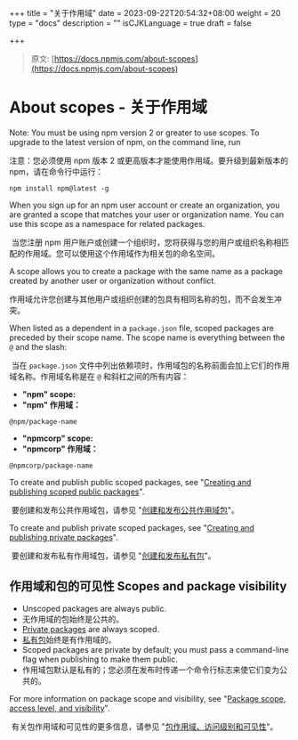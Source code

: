 +++
title = "关于作用域"
date = 2023-09-22T20:54:32+08:00
weight = 20
type = "docs"
description = ""
isCJKLanguage = true
draft = false

+++

> 原文: [https://docs.npmjs.com/about-scopes](https://docs.npmjs.com/about-scopes)

# About scopes - 关于作用域

Note: You must be using npm version 2 or greater to use scopes. To upgrade to the latest version of npm, on the command line, run

注意：您必须使用 npm 版本 2 或更高版本才能使用作用域。要升级到最新版本的 npm，请在命令行中运行：

```highlighter-rouge
npm install npm@latest -g
```

When you sign up for an npm user account or create an organization, you are granted a scope that matches your user or organization name. You can use this scope as a namespace for related packages.

​	当您注册 npm 用户账户或创建一个组织时，您将获得与您的用户或组织名称相匹配的作用域。您可以使用这个作用域作为相关包的命名空间。

A scope allows you to create a package with the same name as a package created by another user or organization without conflict.

​	作用域允许您创建与其他用户或组织创建的包具有相同名称的包，而不会发生冲突。

When listed as a dependent in a `package.json` file, scoped packages are preceded by their scope name. The scope name is everything between the `@` and the slash:

​	当在  `package.json`  文件中列出依赖项时，作用域包的名称前面会加上它们的作用域名称。作用域名称是在  `@`  和斜杠之间的所有内容：

- **"npm" scope:**
- **"npm" 作用域：**

```
@npm/package-name
```

- **"npmcorp" scope:**
- **"npmcorp" 作用域：**

```
@npmcorp/package-name
```

To create and publish public scoped packages, see "[Creating and publishing scoped public packages](creating-and-publishing-scoped-public-packages)".

​	要创建和发布公共作用域包，请参见 "[创建和发布公共作用域包](creating-and-publishing-scoped-public-packages)"。

To create and publish private scoped packages, see "[Creating and publishing private packages](creating-and-publishing-private-packages)".

​	要创建和发布私有作用域包，请参见 "[创建和发布私有包](creating-and-publishing-private-packages)"。

## 作用域和包的可见性 Scopes and package visibility

- Unscoped packages are always public.
- 无作用域的包始终是公共的。
- [Private packages](about-private-packages) are always scoped.
- [私有包](about-private-packages)始终是有作用域的。
- Scoped packages are private by default; you must pass a command-line flag when publishing to make them public.
- 作用域包默认是私有的；您必须在发布时传递一个命令行标志来使它们变为公共的。

For more information on package scope and visibility, see "[Package scope, access level, and visibility](package-scope-access-level-and-visibility)".

​	有关包作用域和可见性的更多信息，请参见 "[包作用域、访问级别和可见性](package-scope-access-level-and-visibility)"。
